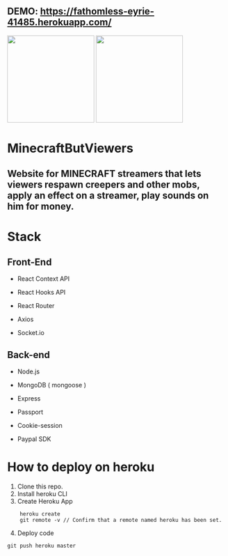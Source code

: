 ## DEMO: https://fathomless-eyrie-41485.herokuapp.com/

<img src = "https://imgur.com/pmwrgXb.png" width ="200" /> <img src = "https://imgur.com/Y9PecPX.png" width ="200" />

# MinecraftButViewers

## Website for MINECRAFT streamers that lets viewers respawn creepers and other mobs, apply an effect on a streamer, play sounds on him for money.

# Stack

## Front-End

- React Context API

- React Hooks API

- React Router

- Axios

- Socket.io

## Back-end

- Node.js

- MongoDB ( mongoose )

- Express

- Passport

- Cookie-session

- Paypal SDK

# How to deploy on heroku

1. Clone this repo.
2. Install heroku CLI
3. Create Heroku App

```
    heroku create
    git remote -v // Confirm that a remote named heroku has been set.
```

4. Deploy code

```
git push heroku master
```
